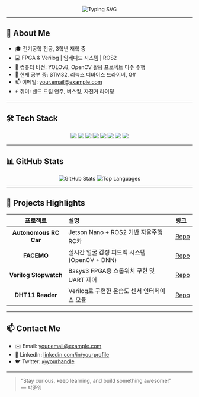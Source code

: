 <!-- 상단 배너 -->
<p align="center">
  <img src="https://readme-typing-svg.herokuapp.com?font=Nanum+Gothic&size=30&color=58A6FF&center=true&vCenter=true&width=600&lines=안녕하세요!+정탁+류입니다👋;GitHub+Profile+방문을+환영합니다!" alt="Typing SVG"/>
</p>

---

## 🔭 About Me
- 🎓 전기공학 전공, 3학년 재학 중
- 💻 FPGA & Verilog | 임베디드 시스템 | ROS2
- 🤖 컴퓨터 비전: YOLOv8, OpenCV 활용 프로젝트 다수 수행
- 🌱 현재 공부 중: STM32, 리눅스 디바이스 드라이버, Q#
- 📫 이메일: your.email@example.com  
- ⚡ 취미: 밴드 드럼 연주, 버스킹, 자전거 라이딩

---

## 🛠️ Tech Stack
<p align="center">
  <img src="https://img.shields.io/badge/Verilog-000000?style=flat-square&logo=verilog&logoColor=white"/>  
  <img src="https://img.shields.io/badge/Vivado-5C2D91?style=flat-square&logo=xilinx&logoColor=white"/>  
  <img src="https://img.shields.io/badge/C%2B%2B-00599C?style=flat-square&logo=c%2B%2B&logoColor=white"/>  
  <img src="https://img.shields.io/badge/Python-3776AB?style=flat-square&logo=python&logoColor=white"/>  
  <img src="https://img.shields.io/badge/ROS2-339933?style=flat-square&logo=ros&logoColor=white"/>  
  <img src="https://img.shields.io/badge/YOLOv8-FF4B00?style=flat-square&logo=ultralytics&logoColor=white"/>  
  <img src="https://img.shields.io/badge/Docker-2496ED?style=flat-square&logo=docker&logoColor=white"/>  
  <img src="https://img.shields.io/badge/STM32-003399?style=flat-square&logo=stmicroelectronics&logoColor=white"/>  
</p>

---

## 📊 GitHub Stats
<p align="center">
  <img src="https://github-readme-stats.vercel.app/api?username=YOUR_GITHUB_ID&show_icons=true&theme=blue-green" alt="GitHub Stats" />
  <img src="https://github-readme-stats.vercel.app/api/top-langs/?username=YOUR_GITHUB_ID&layout=compact&theme=blue-green" alt="Top Languages" />
</p>

---

## 🚀 Projects Highlights

| 프로젝트 | 설명 | 링크 |
|:--------:|:-----|:-----|
| **Autonomous RC Car** | Jetson Nano + ROS2 기반 자율주행 RC카 | [Repo](https://github.com/YOUR_GITHUB_ID/auto-rc-car) |
| **FACEMO** | 실시간 얼굴 감정 피드백 시스템 (OpenCV + DNN) | [Repo](https://github.com/YOUR_GITHUB_ID/facemo) |
| **Verilog Stopwatch** | Basys3 FPGA용 스톱워치 구현 및 UART 제어 | [Repo](https://github.com/YOUR_GITHUB_ID/verilog-stopwatch) |
| **DHT11 Reader** | Verilog로 구현한 온습도 센서 인터페이스 모듈 | [Repo](https://github.com/YOUR_GITHUB_ID/dht11-verilog) |

---

## 📫 Contact Me
- ✉️ Email: your.email@example.com  
- 💬 LinkedIn: [linkedin.com/in/yourprofile](https://www.linkedin.com/in/yourprofile)  
- 🐦 Twitter: [@yourhandle](https://twitter.com/yourhandle)

---

> “Stay curious, keep learning, and build something awesome!”  
> — 박준영
